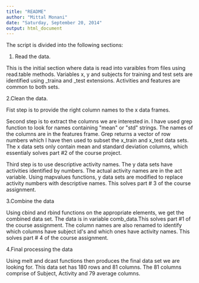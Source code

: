```yaml
---
title: "README"
author: "Mittal Monani"
date: "Saturday, September 20, 2014"
output: html_document
---
```


The script is divided into the following sections: 

1. Read the data. 

This is the initial section where data is read into varaibles from files using read.table methods. 
Variables x, y and subjects for training and test sets are identified using _traina and _test 
extensions. Activities and features are common to both sets. 

2.Clean the data. 

Fist step is to provide the right column names to the x data frames. 

Second step is to extract the columns we are interested in. I have used grep function to look for 
names containing "mean" or "std" strings. The names of the columns are in the features frame. 
Grep returns a vector of row numbers which I have then used to subset the x_train and x_test data sets. 
The x data sets only contain mean and standard deviation columns, which essentialy solves part #2 of the 
course project. 

Third step is to use descriptive activity names. The y data sets have activities identified by numbers.
The actual activity names are in the act variable. Using mapvalues functions, y data sets are modified to 
replace activity numbers with descriptive names. This solves part # 3 of the course assignment. 

3.Combine the data

Using cbind and rbind functions on the appropriate elements, we get the combined data set. The data is in variable comb_data.This solves part #1 of the course assignment. The column names are also renamed to identify which 
columns have subject id's and which ones have activity names. This solves part # 4 of the course assignment.

4.Final processing the data

Using melt and dcast functions then produces the final data set we are looking for. This data set has 180 rows and 
81 columns. The 81 columns comprise of Subject, Activity and 79 average columns. 
